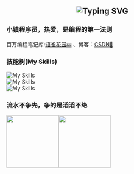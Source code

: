 <h2 align="center"> 
 <img src="https://readme-typing-svg.demolab.com?font=Righteous&size=32&duration=3000&pause=1000&color=8F7FD3DE&center=true&vCenter=true&repeat=false&width=435&lines=Hello!+I+am+Cool" alt="Typing SVG" />
</h2>

### 小镇程序员，热爱，是编程的第一法则
百万编程笔记库:[语雀花园💤](https://www.yuque.com/icu0) 、博客：[CSDN💬](https://cool-icu.blog.csdn.net/)
### 技能树(My Skills)
![My Skills](https://skillicons.dev/icons?i=html,bootstrap,javascript,ts,vue,react,redux,nodejs,nestjs,pinia,nuxtjs,nextjs,d3) </br>
![My Skills](https://skillicons.dev/icons?i=java,maven,spring,mysql,redis,rabbitmq,nginx,kafka,docker,k8s,jenkins,elasticsearch,git) </br>
![My Skills](https://skillicons.dev/icons?i=python,django,flask,anaconda,fastapi,php,laravel,lua,electron,express,webpack,vercel,vite)

### 流水不争先，争的是滔滔不绝<br/>

<img align="" height="137px" src="https://github-readme-stats.vercel.app/api?username=cool-icu0&hide_title=true&hide_border=true&show_icons=true&include_all_commits=true&line_height=21&bg_color=0,EC6C6C,FFD479,FFFC79,73FA79&theme=graywhite&locale=cn" /><img align="" height="137px" src="https://github-readme-stats.vercel.app/api/top-langs/?username=cool-icu0&hide_title=true&hide_border=true&layout=compact&bg_color=0,73FA79,73FDFF,D783FF&theme=graywhite&locale=cn" />

